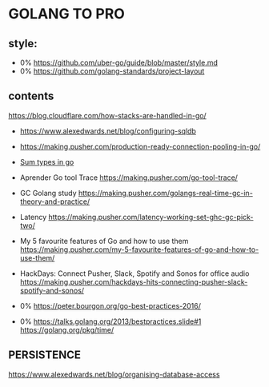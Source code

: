 # GOLANG TO PRO

## style:
* 0%	https://github.com/uber-go/guide/blob/master/style.md
* 0%	https://github.com/golang-standards/project-layout

##  contents ##

https://blog.cloudflare.com/how-stacks-are-handled-in-go/
* https://www.alexedwards.net/blog/configuring-sqldb
* https://making.pusher.com/production-ready-connection-pooling-in-go/
* [Sum types in go](https://making.pusher.com/alternatives-to-sum-types-in-go/)
* Aprender Go tool Trace   https://making.pusher.com/go-tool-trace/
* GC Golang study  https://making.pusher.com/golangs-real-time-gc-in-theory-and-practice/
* Latency   https://making.pusher.com/latency-working-set-ghc-gc-pick-two/
* My 5 favourite features of Go and how to use them https://making.pusher.com/my-5-favourite-features-of-go-and-how-to-use-them/
* HackDays: Connect Pusher, Slack, Spotify and Sonos for office audio  https://making.pusher.com/hackdays-hits-connecting-pusher-slack-spotify-and-sonos/




* 0%	https://peter.bourgon.org/go-best-practices-2016/


* 0%	https://talks.golang.org/2013/bestpractices.slide#1
https://golang.org/pkg/time/

## PERSISTENCE
https://www.alexedwards.net/blog/organising-database-access
